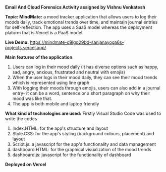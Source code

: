 **Email And Cloud Forensics Activity assigned by Vishnu Venkatesh**

**Topic: MindMate:** a mood tracker application that allows users to log their moods daily, track emotional trends over time, and maintain journal entries for self-reflection.
The app uses a SaaS model whereas the deployment platorm that is Vercel is a PaaS model

**Live Demo:** https://mindmate-d9lgd29bd-sanjanayoga6s-projects.vercel.app/

**Main features of the application**
1. Users can log in their mood daily (it has diverse options such as happy, sad, angry, anxious, frustrated and neutral with emojis)
2. When the user logs in their mood daily, they can see their mood trends which is represented using line graph
3. With logging their moods through emojis, users can also add in a journal entry- it can be a word, sentence or a short paragraph on why their mood was like that.
4. The app is both mobile and laptop friendly

**What kind of technologies are used:**
Firstly Visual Studio Code was used to write the codes 
1. Index.HTML: for the app's structure and layout
2. Style.CSS: for the app's styling (background colours, placement) and layout
3. Script.js: a javascript for the app's functionality and data management
4. dashboard.HTML: for the graphical visualization of the mood trends
5. dashboard.js: javascript for the functionality of dashboard

**Deployed on Vercel**
